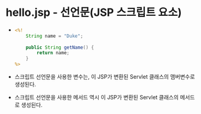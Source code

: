 #	hello.jsp - 선언문(JSP 스크립트 요소)

*	```jsp
	<%! 
		String name = "Duke";
		
		public String getName() {
			return name;
		}
	%>
	```

*	스크립트 선언문을 사용한 변수는, 이 JSP가 변환된 Servlet 클래스의 맴버변수로 생성된다.

*	스크립트 선언문을 사용한 메서드 역시 이 JSP가 변환된 Servlet 클래스의 메서드로 생성된다.